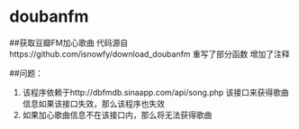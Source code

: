 doubanfm
========
##获取豆瓣FM加心歌曲
代码源自https://github.com/isnowfy/download_doubanfm
重写了部分函数
增加了注释

##问题：
 1.   该程序依赖于http://dbfmdb.sinaapp.com/api/song.php 该接口来获得歌曲信息如果该接口失效，那么该程序也失效
 2.   如果加心歌曲信息不在该接口内，那么将无法获得歌曲
